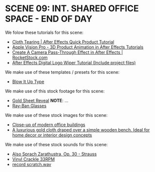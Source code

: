 # SCENE 09: INT. SHARED OFFICE SPACE - END OF DAY

We folow these tutorials for this scene:

- [Cloth Tearing | After Effects Quick Product Tutorial](https://www.youtube.com/watch?v=6dZTHwzCbo4)
- [Apple Vision Pro - 3D Product Animation in After Effects Tutorials](https://www.youtube.com/watch?v=N7loqviXkFo)
- [Create A Camera Pass-Through Effect in After Effects | RocketStock.com](https://www.youtube.com/watch?v=uAtb0nesRPs)
- [After Effects Digital Logo Wiper Tutorial (Include project files)](https://www.youtube.com/watch?v=m3xNjwfnFNg)

We make use of these templates / presets for this scene:

- [Blow It Up Type](https://motionarray.com/after-effects-templates/blow-it-up-type-1476825/?q=Blow&search_header=1)

We make use of this stock footage for this scene:

- [Gold Sheet Reveal](https://www.mediafire.com/file/79essghzzxjsh5t/01.mp4) **NOTE**: ...
- [Ray-Ban Glasses](https://www.glasses.com/gl-us/ray-ban/8056597546416)

We make use of these stock images for this scene:

- [Close-up of modern office buildings](https://www.freepik.com/free-photo/close-up-modern-office-buildings_1119484.htm#fromView=search&page=10&position=29&uuid=07c5a604-e119-4fda-83ca-b1bde598ebd6)
- [A luxurious gold cloth draped over a simple wooden bench. Ideal for home decor or interior design concepts](https://stock.adobe.com/search?k=%22gold+cloth%22&asset_id=746663893)

We make use of these stock sounds for this scene:

- [Also Sprach Zarathustra, Op. 30 - Strauss](https://www.youtube.com/watch?v=dfe8tCcHnKY)
- [Vinyl Crackle 33RPM](https://freesound.org/people/yfjesse/sounds/471007/)
- [record scratch.wav](https://freesound.org/people/luffy/sounds/3536/)
